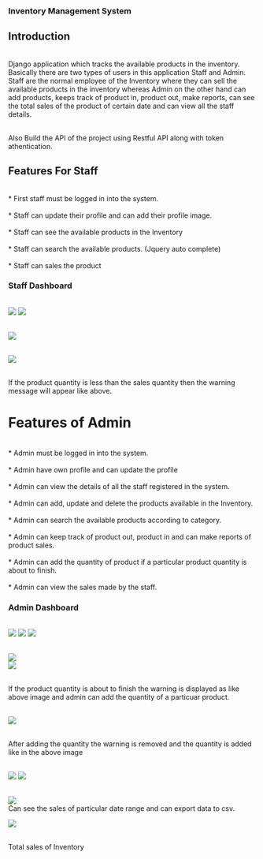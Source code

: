 <h3>Inventory Management System</h3>

<h2>Introduction</h2>
<br>Django application which tracks the available products in the inventory. Basically there are two types of users in this application Staff and Admin. Staff are the normal employee of the Inventory where they can sell the available products in the inventory whereas Admin on the other hand can add products, keeps track of product in, product out, make reports, can see the total sales of the product of certain date and can view all the staff details.</br>

<br>Also Build the API of the project using Restful API along with token athentication.<br>

<h2>Features For Staff</h2>

<br>* First staff must be logged in into the system.</br>
<br>* Staff can update their profile and can add their profile image.</br>
<br>* Staff can see the available products in the Inventory</br>
<br>* Staff can search the available products. (Jquery auto complete)</br>
<br>* Staff can sales the product</br>

<h3>Staff Dashboard</h3>

<br><img src="images/1.JPG">  <img src="images/4.JPG">

<br><img src="images/2.JPG">

<br><img src="images/3.JPG">

<br>If the product quantity is less than the sales quantity then the warning message will appear like above. <br>



<h1>Features of Admin</h1>

<br>* Admin must be logged in into the system.</br>
<br>* Admin have own profile and can update the profile</br>
<br>* Admin can view the details of all the staff registered in the system.</br>
<br>* Admin can add, update and delete the products available in the Inventory.</br>
<br>* Admin can search the available products according to category.</br>
<br>* Admin can keep track of product out, product in and can make reports of product sales.</br>
<br>* Admin can add the quantity of product if a particular product quantity is about to finish.</br>
<br>* Admin can view the sales made by the staff.</br>



<h3>Admin Dashboard</h3>

<br><img src="images/7.JPG">  <img src="images/8.JPG">  <img src="images/add.JPG"> 

<br><img src="images/9.JPG"> <br><img src="images/10.JPG">

<br>If the product quantity is about to finish the warning is displayed as like above image and admin can add the quantity of a particuar product. <br>

<br><img src="images/11.JPG">

<br>After adding the quantity the warning is removed and the quantity is added like in the above image <br>


<br><img src="images/12.JPG"> <img src="images/13.JPG">

<br><img src="images/14.JPG"> 
<br>Can see the sales of particular date range and can export data to csv.<br>



<img src="images/15.JPG">

<br>Total sales of Inventory<br>












